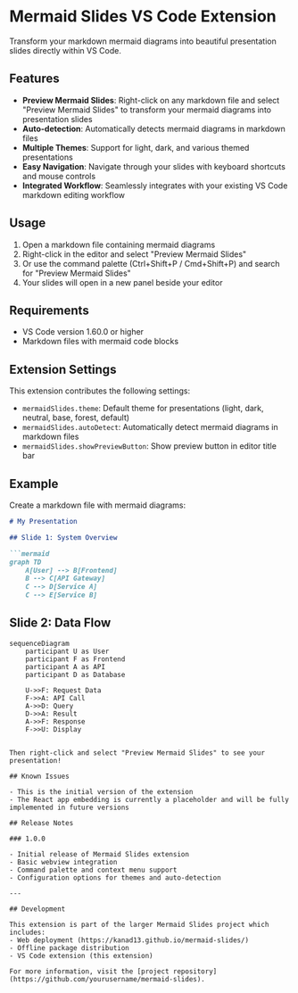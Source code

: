# Mermaid Slides VS Code Extension

Transform your markdown mermaid diagrams into beautiful presentation slides directly within VS Code.

## Features

- **Preview Mermaid Slides**: Right-click on any markdown file and select "Preview Mermaid Slides" to transform your mermaid diagrams into presentation slides
- **Auto-detection**: Automatically detects mermaid diagrams in markdown files
- **Multiple Themes**: Support for light, dark, and various themed presentations
- **Easy Navigation**: Navigate through your slides with keyboard shortcuts and mouse controls
- **Integrated Workflow**: Seamlessly integrates with your existing VS Code markdown editing workflow

## Usage

1. Open a markdown file containing mermaid diagrams
2. Right-click in the editor and select "Preview Mermaid Slides"
3. Or use the command palette (Ctrl+Shift+P / Cmd+Shift+P) and search for "Preview Mermaid Slides"
4. Your slides will open in a new panel beside your editor

## Requirements

- VS Code version 1.60.0 or higher
- Markdown files with mermaid code blocks

## Extension Settings

This extension contributes the following settings:

- `mermaidSlides.theme`: Default theme for presentations (light, dark, neutral, base, forest, default)
- `mermaidSlides.autoDetect`: Automatically detect mermaid diagrams in markdown files
- `mermaidSlides.showPreviewButton`: Show preview button in editor title bar

## Example

Create a markdown file with mermaid diagrams:

```markdown
# My Presentation

## Slide 1: System Overview

```mermaid
graph TD
    A[User] --> B[Frontend]
    B --> C[API Gateway]
    C --> D[Service A]
    C --> E[Service B]
```

## Slide 2: Data Flow

```mermaid
sequenceDiagram
    participant U as User
    participant F as Frontend
    participant A as API
    participant D as Database
    
    U->>F: Request Data
    F->>A: API Call
    A->>D: Query
    D->>A: Result
    A->>F: Response
    F->>U: Display
```
```

Then right-click and select "Preview Mermaid Slides" to see your presentation!

## Known Issues

- This is the initial version of the extension
- The React app embedding is currently a placeholder and will be fully implemented in future versions

## Release Notes

### 1.0.0

- Initial release of Mermaid Slides extension
- Basic webview integration
- Command palette and context menu support
- Configuration options for themes and auto-detection

---

## Development

This extension is part of the larger Mermaid Slides project which includes:
- Web deployment (https://kanad13.github.io/mermaid-slides/)
- Offline package distribution
- VS Code extension (this extension)

For more information, visit the [project repository](https://github.com/yourusername/mermaid-slides).